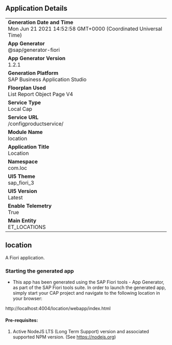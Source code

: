 ## Application Details
|               |
| ------------- |
|**Generation Date and Time**<br>Mon Jun 21 2021 14:52:58 GMT+0000 (Coordinated Universal Time)|
|**App Generator**<br>@sap/generator-fiori|
|**App Generator Version**<br>1.2.1|
|**Generation Platform**<br>SAP Business Application Studio|
|**Floorplan Used**<br>List Report Object Page V4|
|**Service Type**<br>Local Cap|
|**Service URL**<br>/configproductservice/
|**Module Name**<br>location|
|**Application Title**<br>Location|
|**Namespace**<br>com.loc|
|**UI5 Theme**<br>sap_fiori_3|
|**UI5 Version**<br>Latest|
|**Enable Telemetry**<br>True|
|**Main Entity**<br>ET_LOCATIONS|

## location

A Fiori application.

### Starting the generated app

-   This app has been generated using the SAP Fiori tools - App Generator, as part of the SAP Fiori tools suite.  In order to launch the generated app, simply start your CAP project and navigate to the following location in your browser:

http://localhost:4004/location/webapp/index.html

#### Pre-requisites:

1. Active NodeJS LTS (Long Term Support) version and associated supported NPM version.  (See https://nodejs.org)



